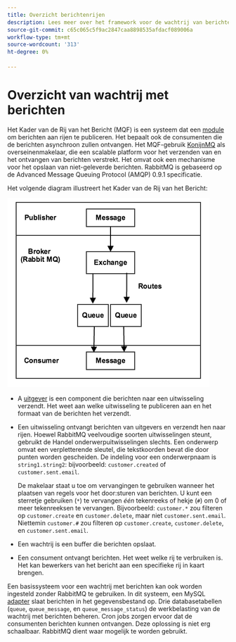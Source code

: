 ```yaml
---
title: Overzicht berichtenrijen
description: Lees meer over het framework voor de wachtrij van berichten en hoe dit werkt met de Adobe Commerce- en Magento Open Source-toepassing.
source-git-commit: c65c065c5f9ac2847caa8898535afdacf089006a
workflow-type: tm+mt
source-wordcount: '313'
ht-degree: 0%

---
```



# Overzicht van wachtrij met berichten

Het Kader van de Rij van het Bericht (MQF) is een systeem dat een [module](https://glossary.magento.com/module) om berichten aan rijen te publiceren. Het bepaalt ook de consumenten die de berichten asynchroon zullen ontvangen. Het MQF-gebruik [KonijnMQ](https://www.rabbitmq.com) als overseinenmakelaar, die een scalable platform voor het verzenden van en het ontvangen van berichten verstrekt. Het omvat ook een mechanisme voor het opslaan van niet-geleverde berichten. RabbitMQ is gebaseerd op de Advanced Message Queuing Protocol (AMQP) 0.9.1 specificatie.

Het volgende diagram illustreert het Kader van de Rij van het Bericht:

![Message Queue Framework](../../assets/configuration/mq-framework.png)

- A [uitgever](https://glossary.magento.com/publisher-subscriber-pattern) is een component die berichten naar een uitwisseling verzendt. Het weet aan welke uitwisseling te publiceren aan en het formaat van de berichten het verzendt.

- Een uitwisseling ontvangt berichten van uitgevers en verzendt hen naar rijen. Hoewel RabbitMQ veelvoudige soorten uitwisselingen steunt, gebruikt de Handel onderwerpuitwisselingen slechts. Een onderwerp omvat een verpletterende sleutel, die tekstkoorden bevat die door punten worden gescheiden. De indeling voor een onderwerpnaam is `string1.string2`: bijvoorbeeld: `customer.created` of `customer.sent.email`.

   De makelaar staat u toe om vervangingen te gebruiken wanneer het plaatsen van regels voor het door:sturen van berichten. U kunt een sterretje gebruiken (`*`) te vervangen _één_ tekenreeks of hekje (`#`) om 0 of meer tekenreeksen te vervangen. Bijvoorbeeld: `customer.*` zou filteren op `customer.create` en `customer.delete`, maar niet `customer.sent.email`. Niettemin `customer.#` zou filteren op `customer.create`,  `customer.delete`, en `customer.sent.email`.

- Een wachtrij is een buffer die berichten opslaat.

- Een consument ontvangt berichten. Het weet welke rij te verbruiken is. Het kan bewerkers van het bericht aan een specifieke rij in kaart brengen.

Een basissysteem voor een wachtrij met berichten kan ook worden ingesteld zonder RabbitMQ te gebruiken. In dit systeem, een MySQL [adapter](https://glossary.magento.com/adapter) slaat berichten in het gegevensbestand op. Drie databasetabellen (`queue`, `queue_message`, en `queue_message_status`) de werkbelasting van de wachtrij met berichten beheren. Cron jobs zorgen ervoor dat de consumenten berichten kunnen ontvangen. Deze oplossing is niet erg schaalbaar. RabbitMQ dient waar mogelijk te worden gebruikt.
